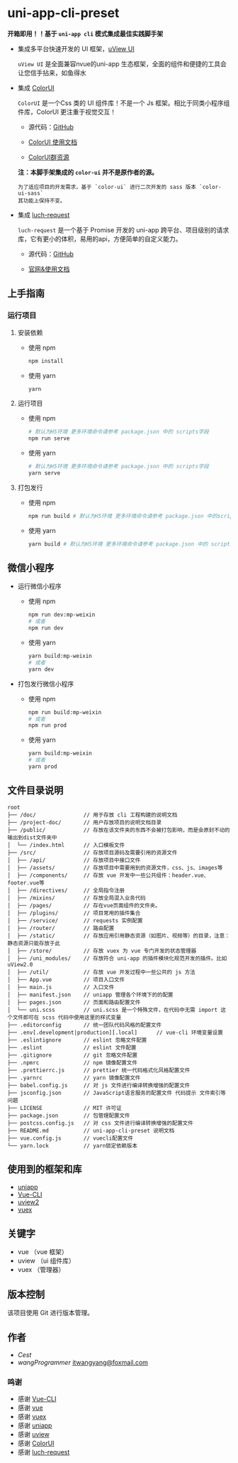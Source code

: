 
# uni-app-cli-preset

**开箱即用！！基于 ```uni-app cli``` 模式集成最佳实践脚手架**

- 集成多平台快速开发的 UI 框架，[uView UI](https://www.uviewui.com)

  `uView UI` 是全面兼容nvue的uni-app 生态框架，全面的组件和便捷的工具会让您信手拈来，如鱼得水

- 集成 [ColorUI](https://github.com/weilanwl/ColorUI)

  `ColorUI` 是一个Css 类的 UI 组件库！不是一个 Js 框架。相比于同类小程序组件库，ColorUI 更注重于视觉交互！
  
  - 源代码：[GitHub](https://github.com/weilanwl/ColorUI)

  - [ColorUI 使用文档]('http://docs.xzeu.com/#/info/%E5%BF%AB%E9%80%9F%E5%BC%80%E5%A7%8B/%E5%BF%AB%E9%80%9F%E5%B8%83%E7%BD%B2')

  - [ColorUI群资源](https://www.yuque.com/colorui)

  **注：本脚手架集成的 `color-ui` 并不是原作者的源。**
  
      为了适应项目的开发需求，基于 `color-ui` 进行二次开发的 sass 版本 `color-ui-sass`
      其功能上保持不变。

- 集成 [luch-request](https://github.com/lei-mu/luch-request)
  
  `luch-request` 是一个基于 Promise 开发的 uni-app 跨平台、项目级别的请求库，它有更小的体积，易用的api，方便简单的自定义能力。

  - 源代码：[GitHub](https://github.com/lei-mu/luch-request)

  - [官网&使用文档]('https://www.quanzhan.co/luch-request/')

## 上手指南

### 运行项目

1. 安装依赖

   - 使用 npm

      ```bash
      npm install
      ```

    - 使用 yarn

      ```bash
      yarn
      ```

2. 运行项目

    - 使用 npm

      ```bash
      # 默认为H5环境 更多环境命令请参考 package.json 中的 scripts字段
      npm run serve 
      ```

    - 使用 yarn

      ```bash
      # 默认为H5环境 更多环境命令请参考 package.json 中的 scripts字段
      yarn serve 
      ```

3. 打包发行

    - 使用 npm

      ```bash
      npm run build # 默认为H5环境 更多环境命令请参考 package.json 中的scripts字段
      ```

    - 使用 yarn

      ```bash
      yarn build # 默认为H5环境 更多环境命令请参考 package.json 中的 scripts字段
      ```

## 微信小程序

- 运行微信小程序

  - 使用 npm

    ```bash
    npm run dev:mp-weixin
    # 或者
    npm run dev
    ```

  - 使用 yarn

    ```bash
    yarn build:mp-weixin
    # 或者
    yarn dev
    ```

- 打包发行微信小程序

  - 使用 npm

    ```bash
    npm run build:mp-weixin
    # 或者
    npm run prod  
    ```

  - 使用 yarn

    ```bash
    yarn build:mp-weixin
    # 或者
    yarn prod  
      ```

## 文件目录说明

```tree
root
├── /doc/               // 用于存放 cli 工程构建的说明文档 
├── /project-doc/       // 用户存放项目的说明文档目录
├── /public/            // 存放在该文件夹的东西不会被打包影响，而是会原封不动的输出到dist文件夹中
│  └── /index.html      // 入口模板文件
├── /src/               // 存放项目源码及需要引用的资源文件
│  ├── /api/            // 存放项目中接口文件
│  ├── /assets/         // 存放项目中需要用到的资源文件，css、js、images等
│  ├── /components/     // 存放 vue 开发中一些公共组件：header.vue、footer.vue等
│  ├── /directives/     // 全局指令注册
│  ├── /mixins/         // 存放全局混入业务代码
│  ├── /pages/          // 存在vue页面组件的文件夹。
│  ├── /plugins/        // 项目常用的插件集合
│  ├── /service/        // requests 实例配置
│  ├── /router/         // 路由配置
│  ├── /static/         // 存放应用引用静态资源（如图片、视频等）的目录，注意：静态资源只能存放于此
│  ├── /store/          // 存放 vuex 为 vue 专门开发的状态管理器
│  ├── /uni_modules/    // 存放符合 uni-app 的插件模块化规范开发的插件。比如 uView2.0
│  ├── /util/           // 存放 vue 开发过程中一些公共的 js 方法
│  ├── App.vue          // 项目入口文件
│  ├── main.js          // 入口文件
│  ├── manifest.json    // uniapp 管理各个环境下的的配置
│  ├── pages.json       // 页面和路由配置文件
│  └── uni.scss         // uni.scss 是一个特殊文件，在代码中无需 import 这个文件即可在 scss 代码中使用这里的样式变量
├── .editorconfig       // 统一团队代码风格的配置文件
├── .env[.development|production][.local]      // vue-cli 环境变量设置
├── .eslintignore       // eslint 忽略文件配置
├── .eslint             // eslint 文件配置
├── .gitignore          // git 忽略文件配置
├── .npmrc              // npm 镜像配置文件
├── .prettierrc.js      // prettier 统一代码格式化风格配置文件
├── .yarnrc             // yarn 镜像配置文件
├── babel.config.js     // 对 js 文件进行编译转换增强的配置文件
├── jsconfig.json       // JavaScript语言服务的配置文件 代码提示 文件索引等问题
├── LICENSE             // MIT 许可证
├── package.json        // 包管理配置文件
├── postcss.config.js   // 对 css 文件进行编译转换增强的配置文件
├── README.md           // uni-app-cli-preset 说明文档 
├── vue.config.js       // vuecli配置文件
└── yarn.lock           // yarn锁定依赖版本
```

## 使用到的框架和库

- [uniapp](https://uniapp.dcloud.io/)
- [Vue-CLI](https://cli.vuejs.org)
- [uview2](https://www.uviewui.com/)
- [vuex](https://vuex.vuejs.org/zh/)

## 关键字

- vue （vue 框架）
- uview （ui 组件库）
- vuex （管理器）

## 版本控制

  该项目使用 Git 进行版本管理。

## 作者

- _Cest_
- _wangProgrammer_ itwangyang@foxmail.com

### 鸣谢

- 感谢 [Vue-CLI](https://cli.vuejs.org)
- 感谢 [vue](https://cn.vuejs.org/)
- 感谢 [vuex](https://vuex.vuejs.org/zh/)
- 感谢 [uniapp](https://uniapp.dcloud.io/)
- 感谢 [uview](https://www.uviewui.com/)
- 感谢 [ColorUI](https://github.com/weilanwl/ColorUI)
- 感谢 [luch-request](https://github.com/lei-mu/luch-request)
